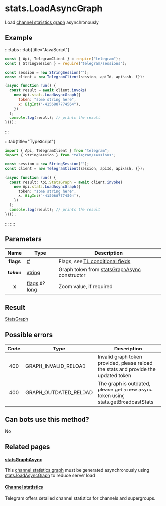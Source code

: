 # stats.LoadAsyncGraph

Load [channel statistics graph](https://core.telegram.org/api/stats) asynchronously

## Example

::::tabs
:::tab{title="JavaScript"}

```js
const { Api, TelegramClient } = require("telegram");
const { StringSession } = require("telegram/sessions");

const session = new StringSession("");
const client = new TelegramClient(session, apiId, apiHash, {});

(async function run() {
  const result = await client.invoke(
    new Api.stats.LoadAsyncGraph({
      token: "some string here",
      x: BigInt("-4156887774564"),
    })
  );
  console.log(result); // prints the result
})();
```

:::

:::tab{title="TypeScript"}

```ts
import { Api, TelegramClient } from "telegram";
import { StringSession } from "telegram/sessions";

const session = new StringSession("");
const client = new TelegramClient(session, apiId, apiHash, {});

(async function run() {
  const result: Api.StatsGraph = await client.invoke(
    new Api.stats.LoadAsyncGraph({
      token: "some string here",
      x: BigInt("-4156887774564"),
    })
  );
  console.log(result); // prints the result
})();
```

:::
::::

## Parameters

|   Name    | Type                                                                                                                       | Description                                                                                             |
| :-------: | -------------------------------------------------------------------------------------------------------------------------- | ------------------------------------------------------------------------------------------------------- |
| **flags** | [#](https://core.telegram.org/type/%23)                                                                                    | Flags, see [TL conditional fields](https://core.telegram.org/mtproto/TL-combinators#conditional-fields) |
| **token** | [string](https://core.telegram.org/type/string)                                                                            | Graph token from [statsGraphAsync](https://core.telegram.org/constructor/statsGraphAsync) constructor   |
|   **x**   | [flags](https://core.telegram.org/mtproto/TL-combinators#conditional-fields).0?[long](https://core.telegram.org/type/long) | Zoom value, if required                                                                                 |

## Result

[StatsGraph](https://core.telegram.org/type/StatsGraph)

## Possible errors

| Code | Type                  | Description                                                                         |
| :--: | --------------------- | ----------------------------------------------------------------------------------- |
| 400  | GRAPH_INVALID_RELOAD  | Invalid graph token provided, please reload the stats and provide the updated token |
| 400  | GRAPH_OUTDATED_RELOAD | The graph is outdated, please get a new async token using stats.getBroadcastStats   |

## Can bots use this method?

No

## Related pages

#### [statsGraphAsync](https://core.telegram.org/constructor/statsGraphAsync)

This [channel statistics graph](https://core.telegram.org/api/stats) must be generated asynchronously using [stats.loadAsyncGraph](https://core.telegram.org/method/stats.loadAsyncGraph) to reduce server load

#### [Channel statistics](https://core.telegram.org/api/stats)

Telegram offers detailed channel statistics for channels and supergroups.
